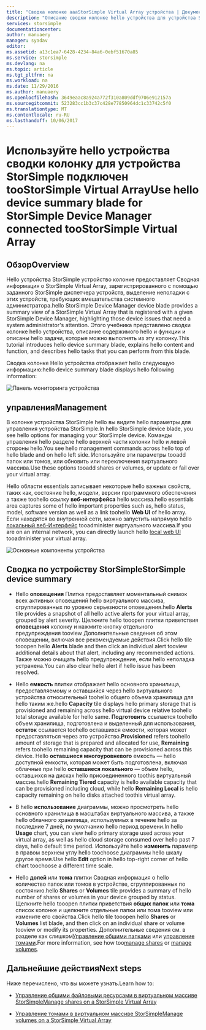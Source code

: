 ```yaml
---
title: "Сводка колонке aaaStorSimple Virtual Array устройства | Документы Microsoft"
description: "Описание сводки колонке hello устройства для устройства StorSimple и как toouse его работоспособность hello toomonitor виртуального массива StorSimple."
services: storsimple
documentationcenter: 
author: manuaery
manager: syadav
editor: 
ms.assetid: a13c1ea7-6428-4234-84a6-0ebf51670a85
ms.service: storsimple
ms.devlang: na
ms.topic: article
ms.tgt_pltfrm: na
ms.workload: na
ms.date: 11/29/2016
ms.author: manuaery
ms.openlocfilehash: 3649eaac8a924a772f310a809ddf9706e912157a
ms.sourcegitcommit: 523283cc1b3c37c428e77850964dc1c33742c5f0
ms.translationtype: MT
ms.contentlocale: ru-RU
ms.lasthandoff: 10/06/2017
---
```

# <a name="use-hello-device-summary-blade-for-storsimple-device-manager-connected-toostorsimple-virtual-array"></a><span data-ttu-id="b9fee-103">Используйте hello устройства сводки колонку для устройства StorSimple подключен tooStorSimple Virtual Array</span><span class="sxs-lookup"><span data-stu-id="b9fee-103">Use hello device summary blade for StorSimple Device Manager connected tooStorSimple Virtual Array</span></span>

## <a name="overview"></a><span data-ttu-id="b9fee-104">Обзор</span><span class="sxs-lookup"><span data-stu-id="b9fee-104">Overview</span></span>

<span data-ttu-id="b9fee-105">Hello устройства StorSimple устройство колонке предоставляет Сводная информация о StorSimple Virtual Array, зарегистрированного с помощью заданного StorSimple диспетчера устройств, выделение неполадки с этих устройств, требующих вмешательства системного администратора.</span><span class="sxs-lookup"><span data-stu-id="b9fee-105">hello StorSimple Device Manager device blade provides a summary view of a StorSimple Virtual Array that is registered with a given StorSimple Device Manager, highlighting those device issues that need a system administrator's attention.</span></span> <span data-ttu-id="b9fee-106">Этого учебника представлено сводки колонке hello устройства, описание содержимого hello и функции и описаны hello задачи, которые можно выполнять из эту колонку.</span><span class="sxs-lookup"><span data-stu-id="b9fee-106">This tutorial introduces hello device summary blade, explains hello content and function, and describes hello tasks that you can perform from this blade.</span></span>

<span data-ttu-id="b9fee-107">Сводка колонке Hello устройства отображает hello следующую информацию:</span><span class="sxs-lookup"><span data-stu-id="b9fee-107">hello device summary blade displays hello following information:</span></span>

![Панель мониторинга устройства](./media/storsimple-virtual-array-device-summary/device-blade.png)



## <a name="management"></a><span data-ttu-id="b9fee-109">управления</span><span class="sxs-lookup"><span data-stu-id="b9fee-109">Management</span></span>

<span data-ttu-id="b9fee-110">В колонке устройства StorSimple hello вы видите hello параметры для управления устройства StorSimple.</span><span class="sxs-lookup"><span data-stu-id="b9fee-110">In hello StorSimple device blade, you see hello options for managing your StorSimple device.</span></span> <span data-ttu-id="b9fee-111">Команды управления hello разделе hello верхней части колонки hello и левой стороны hello.</span><span class="sxs-lookup"><span data-stu-id="b9fee-111">You see hello management commands across hello top of hello blade and on hello left side.</span></span> <span data-ttu-id="b9fee-112">Используйте эти параметры tooadd папок или томов, или обновить или переключения виртуального массива.</span><span class="sxs-lookup"><span data-stu-id="b9fee-112">Use these options tooadd shares or volumes, or update or fail over your virtual array.</span></span>

<span data-ttu-id="b9fee-113">Hello области essentials записывает некоторые hello важных свойств, таких как, состояние hello, модели, версии программного обеспечения а также toohello ссылку **веб-интерфейса** hello массива.</span><span class="sxs-lookup"><span data-stu-id="b9fee-113">hello essentials area captures some of hello important properties such as, hello status, model, software version as well as a link toohello **Web UI** of hello array.</span></span> <span data-ttu-id="b9fee-114">Если находятся во внутренней сети, можно запустить напрямую hello [локальный веб-Интерфейс](storsimple-ova-web-ui-admin.md) tooadminister виртуального массива.</span><span class="sxs-lookup"><span data-stu-id="b9fee-114">If you are on an internal network, you can directly launch hello [local web UI](storsimple-ova-web-ui-admin.md) tooadminister your virtual array.</span></span>

![Основные компоненты устройства](./media/storsimple-virtual-array-device-summary/device-essentials.png)

## <a name="storsimple-device-summary"></a><span data-ttu-id="b9fee-116">Сводка по устройству StorSimple</span><span class="sxs-lookup"><span data-stu-id="b9fee-116">StorSimple device summary</span></span>

* <span data-ttu-id="b9fee-117">Hello **оповещения** Плитка предоставляет моментальный снимок всех активных оповещений hello виртуального массива, сгруппированных по уровню серьезности оповещения.</span><span class="sxs-lookup"><span data-stu-id="b9fee-117">hello **Alerts** tile provides a snapshot of all hello active alerts for your virtual array, grouped by alert severity.</span></span> <span data-ttu-id="b9fee-118">Щелкните hello tooopen плитки приветствия **оповещения** колонку и нажмите кнопку отдельного предупреждения tooview Дополнительные сведения об этом оповещении, включая все рекомендуемые действия.</span><span class="sxs-lookup"><span data-stu-id="b9fee-118">Click hello tile tooopen hello **Alerts** blade and then click an individual alert tooview additional details about that alert, including any recommended actions.</span></span> <span data-ttu-id="b9fee-119">Также можно очищать hello предупреждение, если hello неполадка устранена.</span><span class="sxs-lookup"><span data-stu-id="b9fee-119">You can also clear hello alert if hello issue has been resolved.</span></span>

* <span data-ttu-id="b9fee-120">Hello **емкость** плитки отображает hello основного хранилища, предоставляемому и оставшийся через hello виртуального устройства относительный toohello общего объема хранилища для hello таким же.</span><span class="sxs-lookup"><span data-stu-id="b9fee-120">hello **Capacity** tile displays hello primary storage that is provisioned and remaining across hello virtual device relative toohello total storage available for hello same.</span></span> <span data-ttu-id="b9fee-121">**Подготовить** ссылается toohello объем хранилища, подготовлена и выделенный для использования, **остаток** ссылается toohello оставшихся емкости, которая может предоставляться через это устройство.</span><span class="sxs-lookup"><span data-stu-id="b9fee-121">**Provisioned** refers toohello amount of storage that is prepared and allocated for use, **Remaining** refers toohello remaining capacity that can be provisioned across this device.</span></span> <span data-ttu-id="b9fee-122">Hello **оставшиеся многоуровневого** емкость — hello доступной емкости, которая может быть подготовлена, включая облачные при hello **оставшиеся локального** — объем hello, оставшихся на дисках hello присоединенного toothis виртуальный массив.</span><span class="sxs-lookup"><span data-stu-id="b9fee-122">hello **Remaining Tiered** capacity is hello available capacity that can be provisioned including cloud, while hello **Remaining Local** is hello capacity remaining on hello disks attached toothis virtual array.</span></span>

* <span data-ttu-id="b9fee-123">В hello **использование** диаграммы, можно просмотреть hello основного хранилища в масштабах виртуального массива, а также hello облачного хранилища, используемых в течение hello за последние 7 дней, по умолчанию hello период времени.</span><span class="sxs-lookup"><span data-stu-id="b9fee-123">In hello **Usage** chart, you can view hello primary storage used across your virtual array, as well as hello cloud storage consumed  over hello past 7 days, hello default time period.</span></span> <span data-ttu-id="b9fee-124">Используйте hello **изменить** параметр в правом верхнем углу hello toochoose диаграммы hello шкалу другое время.</span><span class="sxs-lookup"><span data-stu-id="b9fee-124">Use hello **Edit** option in hello top-right corner of hello chart toochoose a different time scale.</span></span>

* <span data-ttu-id="b9fee-125">Hello **долей** или **тома** плитки Сводная информация о hello количество папок или томов в устройстве, сгруппированных по состоянию.</span><span class="sxs-lookup"><span data-stu-id="b9fee-125">hello **Shares** or **Volumes** tile provides a summary of hello number of shares or volumes in your device grouped by status.</span></span> <span data-ttu-id="b9fee-126">Щелкните hello tooopen плитки приветствия **общих папок** или **тома** список колонке и щелкните отдельные папки или тома tooview или измените его свойства.</span><span class="sxs-lookup"><span data-stu-id="b9fee-126">Click hello tile tooopen hello **Shares**  or **Volumes** list blade, and then click on an individual share or volume tooview or modify its properties.</span></span> <span data-ttu-id="b9fee-127">Дополнительные сведения см. в разделе как слишком[Управление общими папками](storsimple-virtual-array-manage-shares.md) или [управление томами](storsimple-virtual-array-manage-volumes.md).</span><span class="sxs-lookup"><span data-stu-id="b9fee-127">For more information, see how too[manage shares](storsimple-virtual-array-manage-shares.md) or [manage volumes](storsimple-virtual-array-manage-volumes.md).</span></span>

## <a name="next-steps"></a><span data-ttu-id="b9fee-128">Дальнейшие действия</span><span class="sxs-lookup"><span data-stu-id="b9fee-128">Next steps</span></span>
<span data-ttu-id="b9fee-129">Ниже перечислено, что вы можете узнать.</span><span class="sxs-lookup"><span data-stu-id="b9fee-129">Learn how to:</span></span>
- [<span data-ttu-id="b9fee-130">Управление общими файловыми ресурсами в виртуальном массиве StorSimple</span><span class="sxs-lookup"><span data-stu-id="b9fee-130">Manage shares on a StorSimple Virtual Array</span></span>](storsimple-virtual-array-manage-shares.md)
    
- [<span data-ttu-id="b9fee-131">Управление томами в виртуальном массиве StorSimple</span><span class="sxs-lookup"><span data-stu-id="b9fee-131">Manage volumes on a StorSimple Virtual Array</span></span>](storsimple-virtual-array-manage-volumes.md)

